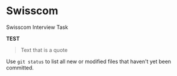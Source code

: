 # Swisscom
Swisscom Interview Task

**TEST**
> Text that is a quote


Use `git status` to list all new or modified files that haven't yet been committed.

